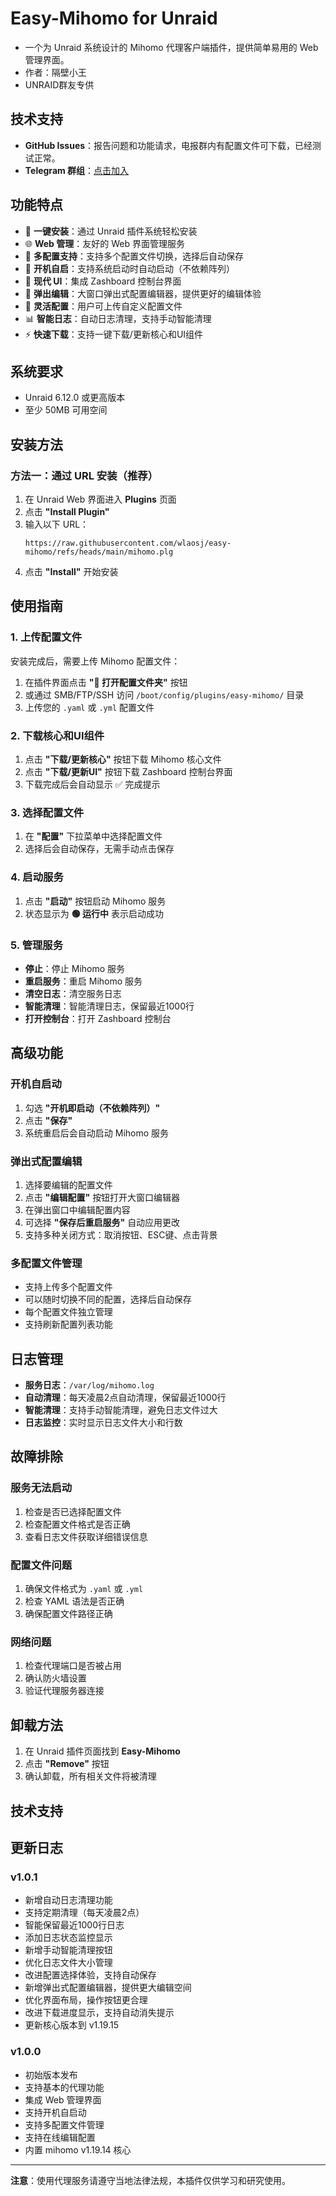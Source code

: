 # Easy-Mihomo for Unraid

- 一个为 Unraid 系统设计的 Mihomo 代理客户端插件，提供简单易用的 Web 管理界面。
- 作者：隔壁小王
- UNRAID群友专供

## 技术支持

- **GitHub Issues**：报告问题和功能请求，电报群内有配置文件可下载，已经测试正常。
- **Telegram 群组**：[点击加入](https://t.me/+7jcTMePlNVwwZjg1)

## 功能特点

- 🚀 **一键安装**：通过 Unraid 插件系统轻松安装
- 🌐 **Web 管理**：友好的 Web 界面管理服务
- 📁 **多配置支持**：支持多个配置文件切换，选择后自动保存
- 🔄 **开机自启**：支持系统启动时自动启动（不依赖阵列）
- 🎨 **现代 UI**：集成 Zashboard 控制台界面
- 📝 **弹出编辑**：大窗口弹出式配置编辑器，提供更好的编辑体验
- 🔧 **灵活配置**：用户可上传自定义配置文件
- 📊 **智能日志**：自动日志清理，支持手动智能清理
- ⚡ **快速下载**：支持一键下载/更新核心和UI组件

## 系统要求

- Unraid 6.12.0 或更高版本
- 至少 50MB 可用空间

## 安装方法

### 方法一：通过 URL 安装（推荐）

1. 在 Unraid Web 界面进入 **Plugins** 页面
2. 点击 **"Install Plugin"**
3. 输入以下 URL：
   ```
   https://raw.githubusercontent.com/wlaosj/easy-mihomo/refs/heads/main/mihomo.plg
   ```
4. 点击 **"Install"** 开始安装


## 使用指南

### 1. 上传配置文件

安装完成后，需要上传 Mihomo 配置文件：

1. 在插件界面点击 **"📂 打开配置文件夹"** 按钮
2. 或通过 SMB/FTP/SSH 访问 `/boot/config/plugins/easy-mihomo/` 目录
3. 上传您的 `.yaml` 或 `.yml` 配置文件

### 2. 下载核心和UI组件

1. 点击 **"下载/更新核心"** 按钮下载 Mihomo 核心文件
2. 点击 **"下载/更新UI"** 按钮下载 Zashboard 控制台界面
3. 下载完成后会自动显示 ✅ 完成提示

### 3. 选择配置文件

1. 在 **"配置"** 下拉菜单中选择配置文件
2. 选择后会自动保存，无需手动点击保存

### 4. 启动服务

1. 点击 **"启动"** 按钮启动 Mihomo 服务
2. 状态显示为 **🟢 运行中** 表示启动成功

### 5. 管理服务

- **停止**：停止 Mihomo 服务
- **重启服务**：重启 Mihomo 服务
- **清空日志**：清空服务日志
- **智能清理**：智能清理日志，保留最近1000行
- **打开控制台**：打开 Zashboard 控制台

## 高级功能

### 开机自启动

1. 勾选 **"开机即启动（不依赖阵列）"**
2. 点击 **"保存"**
3. 系统重启后会自动启动 Mihomo 服务

### 弹出式配置编辑

1. 选择要编辑的配置文件
2. 点击 **"编辑配置"** 按钮打开大窗口编辑器
3. 在弹出窗口中编辑配置内容
4. 可选择 **"保存后重启服务"** 自动应用更改
5. 支持多种关闭方式：取消按钮、ESC键、点击背景

### 多配置文件管理

- 支持上传多个配置文件
- 可以随时切换不同的配置，选择后自动保存
- 每个配置文件独立管理
- 支持刷新配置列表功能

## 日志管理

- **服务日志**：`/var/log/mihomo.log`
- **自动清理**：每天凌晨2点自动清理，保留最近1000行
- **智能清理**：支持手动智能清理，避免日志文件过大
- **日志监控**：实时显示日志文件大小和行数

## 故障排除

### 服务无法启动

1. 检查是否已选择配置文件
2. 检查配置文件格式是否正确
3. 查看日志文件获取详细错误信息

### 配置文件问题

1. 确保文件格式为 `.yaml` 或 `.yml`
2. 检查 YAML 语法是否正确
3. 确保配置文件路径正确

### 网络问题

1. 检查代理端口是否被占用
2. 确认防火墙设置
3. 验证代理服务器连接

## 卸载方法

1. 在 Unraid 插件页面找到 **Easy-Mihomo**
2. 点击 **"Remove"** 按钮
3. 确认卸载，所有相关文件将被清理

## 技术支持

## 更新日志

### v1.0.1
- 新增自动日志清理功能
- 支持定期清理（每天凌晨2点）
- 智能保留最近1000行日志
- 添加日志状态监控显示
- 新增手动智能清理按钮
- 优化日志文件大小管理
- 改进配置选择体验，支持自动保存
- 新增弹出式配置编辑器，提供更大编辑空间
- 优化界面布局，操作按钮更合理
- 改进下载进度显示，支持自动消失提示
- 更新核心版本到 v1.19.15

### v1.0.0
- 初始版本发布
- 支持基本的代理功能
- 集成 Web 管理界面
- 支持开机自启动
- 支持多配置文件管理
- 支持在线编辑配置
- 内置 mihomo v1.19.14 核心

---

**注意**：使用代理服务请遵守当地法律法规，本插件仅供学习和研究使用。
